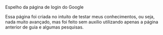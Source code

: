 Espelho da página de login do Google

Essa página foi criada no intuito de testar meus conhecimentos, ou seja, nada muito avançado, mas foi feito sem auxilio utilizando apenas a página anterior de guia e algumas pesquisas.
